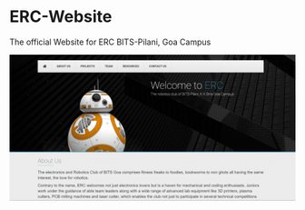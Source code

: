 # ERC-Website
The official Website for ERC BITS-Pilani, Goa Campus

![Alt text](/img/ERC_SS.png?raw=true "Optional Title")
